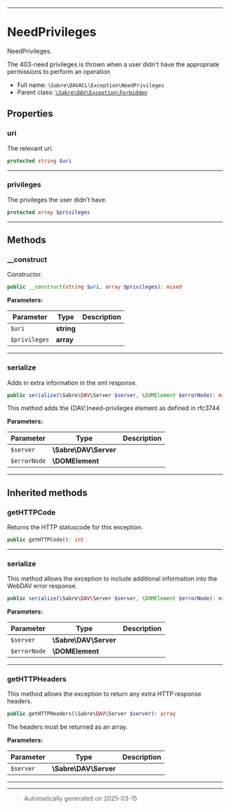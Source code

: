 ***

# NeedPrivileges

NeedPrivileges.

The 403-need privileges is thrown when a user didn't have the appropriate
permissions to perform an operation

* Full name: `\Sabre\DAVACL\Exception\NeedPrivileges`
* Parent class: [`\Sabre\DAV\Exception\Forbidden`](../../DAV/Exception/Forbidden.md)



## Properties


### uri

The relevant uri.

```php
protected string $uri
```






***

### privileges

The privileges the user didn't have.

```php
protected array $privileges
```






***

## Methods


### __construct

Constructor.

```php
public __construct(string $uri, array $privileges): mixed
```








**Parameters:**

| Parameter | Type | Description |
|-----------|------|-------------|
| `$uri` | **string** |  |
| `$privileges` | **array** |  |





***

### serialize

Adds in extra information in the xml response.

```php
public serialize(\Sabre\DAV\Server $server, \DOMElement $errorNode): mixed
```

This method adds the {DAV:}need-privileges element as defined in rfc3744






**Parameters:**

| Parameter | Type | Description |
|-----------|------|-------------|
| `$server` | **\Sabre\DAV\Server** |  |
| `$errorNode` | **\DOMElement** |  |





***


## Inherited methods


### getHTTPCode

Returns the HTTP statuscode for this exception.

```php
public getHTTPCode(): int
```












***

### serialize

This method allows the exception to include additional information into the WebDAV error response.

```php
public serialize(\Sabre\DAV\Server $server, \DOMElement $errorNode): mixed
```








**Parameters:**

| Parameter | Type | Description |
|-----------|------|-------------|
| `$server` | **\Sabre\DAV\Server** |  |
| `$errorNode` | **\DOMElement** |  |





***

### getHTTPHeaders

This method allows the exception to return any extra HTTP response headers.

```php
public getHTTPHeaders(\Sabre\DAV\Server $server): array
```

The headers must be returned as an array.






**Parameters:**

| Parameter | Type | Description |
|-----------|------|-------------|
| `$server` | **\Sabre\DAV\Server** |  |





***


***
> Automatically generated on 2025-03-15
